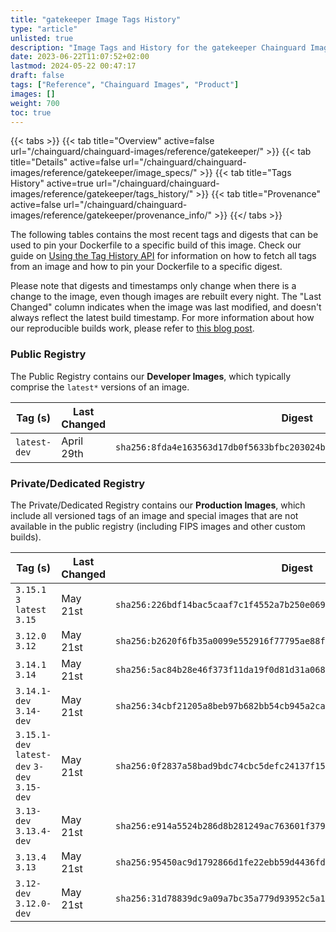 ```yaml
---
title: "gatekeeper Image Tags History"
type: "article"
unlisted: true
description: "Image Tags and History for the gatekeeper Chainguard Image"
date: 2023-06-22T11:07:52+02:00
lastmod: 2024-05-22 00:47:17
draft: false
tags: ["Reference", "Chainguard Images", "Product"]
images: []
weight: 700
toc: true
---
```


{{< tabs >}}
{{< tab title="Overview" active=false url="/chainguard/chainguard-images/reference/gatekeeper/" >}}
{{< tab title="Details" active=false url="/chainguard/chainguard-images/reference/gatekeeper/image_specs/" >}}
{{< tab title="Tags History" active=true url="/chainguard/chainguard-images/reference/gatekeeper/tags_history/" >}}
{{< tab title="Provenance" active=false url="/chainguard/chainguard-images/reference/gatekeeper/provenance_info/" >}}
{{</ tabs >}}

The following tables contains the most recent tags and digests that can be used to pin your Dockerfile to a specific build of this image. Check our guide on [Using the Tag History API](/chainguard/chainguard-images/using-the-tag-history-api/) for information on how to fetch all tags from an image and how to pin your Dockerfile to a specific digest.

Please note that digests and timestamps only change when there is a change to the image, even though images are rebuilt every night. The "Last Changed" column indicates when the image was last modified, and doesn't always reflect the latest build timestamp. For more information about how our reproducible builds work, please refer to [this blog post](https://www.chainguard.dev/unchained/reproducing-chainguards-reproducible-image-builds).

### Public Registry
The Public Registry contains our **Developer Images**, which typically comprise the `latest*` versions of an image.

| Tag (s)       | Last Changed | Digest                                                                    |
|---------------|--------------|---------------------------------------------------------------------------|
|  `latest-dev` | April 29th   | `sha256:8fda4e163563d17db0f5633bfbc203024b348da4bb4c5ce34876bc91e02de90e` |


### Private/Dedicated Registry
The Private/Dedicated Registry contains our **Production Images**, which include all versioned tags of an image and special images that are not available in the public registry (including FIPS images and other custom builds).

| Tag (s)                                       | Last Changed | Digest                                                                    |
|-----------------------------------------------|--------------|---------------------------------------------------------------------------|
|  `3.15.1` `3` `latest` `3.15`                 | May 21st     | `sha256:226bdf14bac5caaf7c1f4552a7b250e069fecdcd5e466c13aca28e77e5dac16b` |
|  `3.12.0` `3.12`                              | May 21st     | `sha256:b2620f6fb35a0099e552916f77795ae88fe562e5e30f876ac495782630b641b7` |
|  `3.14.1` `3.14`                              | May 21st     | `sha256:5ac84b28e46f373f11da19f0d81d31a0682b20ffcb0cbcb724bdd2fca9b0dd22` |
|  `3.14.1-dev` `3.14-dev`                      | May 21st     | `sha256:34cbf21205a8beb97b682bb54cb945a2ca06c784c63cd24068c110bcfbc97feb` |
|  `3.15.1-dev` `latest-dev` `3-dev` `3.15-dev` | May 21st     | `sha256:0f2837a58bad9bdc74cbc5defc24137f15fbc5ffbb73f471ec97e7e4749d053c` |
|  `3.13-dev` `3.13.4-dev`                      | May 21st     | `sha256:e914a5524b286d8b281249ac763601f379ef913b48115a51cee30d274364e4bc` |
|  `3.13.4` `3.13`                              | May 21st     | `sha256:95450ac9d1792866d1fe22ebb59d4436fd336050448421300d14367e53eb4839` |
|  `3.12-dev` `3.12.0-dev`                      | May 21st     | `sha256:31d78839dc9a09a7bc35a779d93952c5a1d2aba5dba476e2ed67477fe5d9d9f5` |


